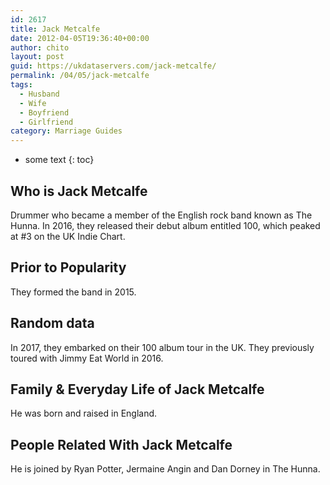 ```yaml
---
id: 2617
title: Jack Metcalfe
date: 2012-04-05T19:36:40+00:00
author: chito
layout: post
guid: https://ukdataservers.com/jack-metcalfe/
permalink: /04/05/jack-metcalfe
tags:
  - Husband
  - Wife
  - Boyfriend
  - Girlfriend
category: Marriage Guides
---
```


* some text
{: toc}


## Who is  Jack Metcalfe
                  
                  
                  
Drummer who became a member of the English rock band known as The Hunna. In 2016, they released their debut album entitled 100, which peaked at #3 on the UK Indie Chart. 
                  
                
                
                
## Prior to Popularity 
                  
                  
                  
They formed the band in 2015.
                  
                
                
                
## Random data 
                  
                  
                  
In 2017, they embarked on their 100 album tour in the UK. They previously toured with Jimmy Eat World in 2016.
                  
                
                
                
## Family & Everyday Life of Jack Metcalfe
                  
                  
                  
He was born and raised in England.
                  
                
                
                
## People Related With  Jack Metcalfe
                  
                  
                  
He is joined by Ryan Potter, Jermaine Angin and Dan Dorney in The Hunna.
                  
                
              
            
          
          
          
    
    
  
